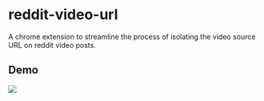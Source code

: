 # reddit-video-url
A chrome extension to streamline the process of isolating the video source URL on reddit video posts.


## Demo
![](demo1.gif)
